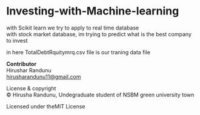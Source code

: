 # Investing-with-Machine-learning

with Scikit learn we try to apply to real time database         
with stock market database, 
im trying to predict what is the best company to invest         

in here TotalDebtRquitymrq.csv file is our traning data file       
    
**Contributor**         
Hirushar Randunu           
hirusharandunu11@gmail.com

License & copyright         
© Hirusha Randunu, Undegraduate student of NSBM green university town

Licensed under theMIT License